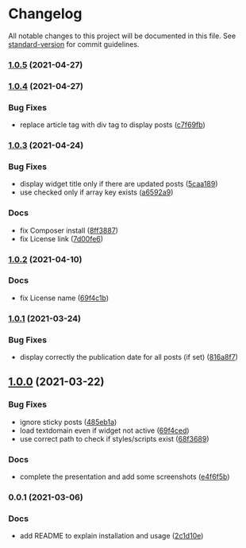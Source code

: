 # Changelog

All notable changes to this project will be documented in this file. See [standard-version](https://github.com/conventional-changelog/standard-version) for commit guidelines.

### [1.0.5](https://github.com/armandphilippot/latest-updated-posts-widget/compare/v1.0.4...v1.0.5) (2021-04-27)

### [1.0.4](https://github.com/armandphilippot/latest-updated-posts-widget/compare/v1.0.3...v1.0.4) (2021-04-27)


### Bug Fixes

* replace article tag with div tag to display posts ([c7f69fb](https://github.com/armandphilippot/latest-updated-posts-widget/commit/c7f69fbc8a730781d51c065f2778f57c20dd304a))

### [1.0.3](https://github.com/armandphilippot/latest-updated-posts-widget/compare/v1.0.2...v1.0.3) (2021-04-24)


### Bug Fixes

* display widget title only if there are updated posts ([5caa189](https://github.com/armandphilippot/latest-updated-posts-widget/commit/5caa189a3d3a452298945bbcbed6855c44eeac19))
* use checked only if array key exists ([a6592a9](https://github.com/armandphilippot/latest-updated-posts-widget/commit/a6592a986f13881a8af8b49f5b2cf6e678c59777))


### Docs

* fix Composer install ([8ff3887](https://github.com/armandphilippot/latest-updated-posts-widget/commit/8ff388737dc34f368054c801ddc5b1990cac025f))
* fix License link ([7d00fe6](https://github.com/armandphilippot/latest-updated-posts-widget/commit/7d00fe67c033221a94fce4fd75c18979466af0f2))

### [1.0.2](https://github.com/armandphilippot/latest-updated-posts-widget/compare/v1.0.1...v1.0.2) (2021-04-10)


### Docs

* fix License name ([69f4c1b](https://github.com/armandphilippot/latest-updated-posts-widget/commit/69f4c1b3a15c8a7b04bfa97f31599df4079f63d5))

### [1.0.1](https://github.com/armandphilippot/latest-updated-posts-widget/compare/v1.0.0...v1.0.1) (2021-03-24)


### Bug Fixes

* display correctly the publication date for all posts (if set) ([816a8f7](https://github.com/armandphilippot/latest-updated-posts-widget/commit/816a8f71f3ffd99d0a03f1ce8e2a448a3eca3a37))

## [1.0.0](https://github.com/armandphilippot/latest-updated-posts-widget/compare/v0.0.1...v1.0.0) (2021-03-22)


### Bug Fixes

* ignore sticky posts ([485eb1a](https://github.com/armandphilippot/latest-updated-posts-widget/commit/485eb1a762db561f0fa0fe95c51cac41ab176f30))
* load textdomain even if widget not active ([69f4ced](https://github.com/armandphilippot/latest-updated-posts-widget/commit/69f4ced7d8cb1318aa9a4f4ef15e8a7ab117cdd6))
* use correct path to check if styles/scripts exist ([68f3689](https://github.com/armandphilippot/latest-updated-posts-widget/commit/68f368941c42e7e4395e80d294fd3f6a57b9dc95))


### Docs

* complete the presentation and add some screenshots ([e4f6f5b](https://github.com/armandphilippot/latest-updated-posts-widget/commit/e4f6f5bf5f7357b0cf2ccf4ea86c4103cf8579fb))

### 0.0.1 (2021-03-06)


### Docs

* add README to explain installation and usage ([2c1d10e](https://github.com/armandphilippot/latest-updated-posts-widget/commit/2c1d10e42286dc966b1abb7802647a5c6391aa6f))
